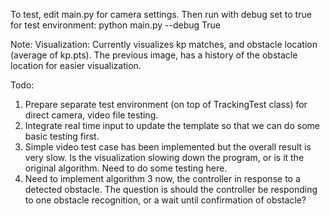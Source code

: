To test,
edit main.py for camera settings.
Then run with debug set to true for test environment:
python main.py --debug True


Note:
Visualization: Currently visualizes kp matches, and obstacle location
(average of kp.pts). The previous image, has a history of the obstacle location
for easier visualization.

Todo:
1. Prepare separate test environment (on top of TrackingTest class) for direct camera, video file testing.
2. Integrate real time input to update the template so that we can do some basic testing first.
3. Simple video test case has been implemented but the overall result is very
slow. Is the visualization slowing down the program, or is it the original
algorithm. Need to do some testing here.
4. Need to implement algorithm 3 now, the controller in response to a detected
obstacle. The question is should the controller be responding to one obstacle
recognition, or a wait until confirmation of obstacle?

 
